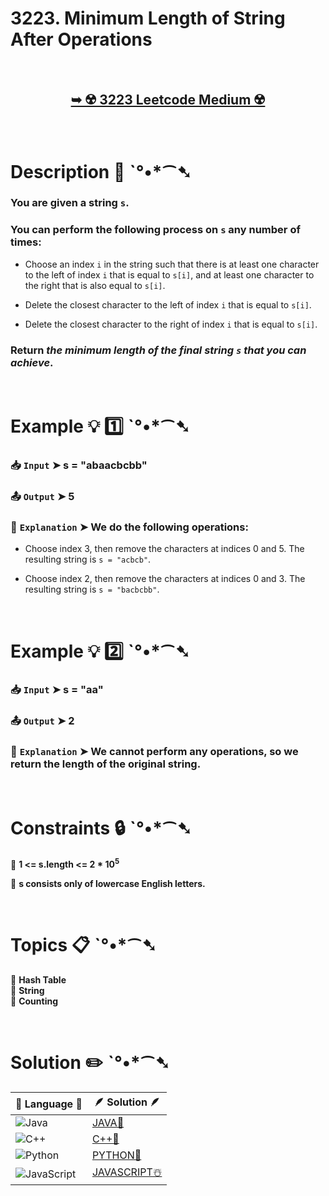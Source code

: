 # 3223. Minimum Length of String After Operations

</br>

<h2 align="center"> 

<a href="https://leetcode.com/problems/minimum-length-of-string-after-operations/description/?envType=daily-question&envId=2025-01-13"><strong>➥ ☢️ 3223 Leetcode Medium ☢️ </strong></a>
</h2>

</br>

# Description 📜 ˋ°•*⁀➷

### You are given a string `s`.

### You can perform the following process on `s` any number of times:

- Choose an index `i` in the string such that there is at least one character to the left of index `i` that is equal to `s[i]`, and at least one character to the right that is also equal to `s[i]`.

- Delete the closest character to the left of index `i` that is equal to `s[i]`.

- Delete the closest character to the right of index `i` that is equal to `s[i]`.

### Return *the minimum length of the final string `s` that you can achieve*.

</br>

# Example 💡 1️⃣ ˋ°•*⁀➷

  ### 📥 `Input`  ➤  s = "abaacbcbb"

  ### 📤 `Output`  ➤ 5

  ### 🔦 `Explanation`  ➤ We do the following operations:

- Choose index 3, then remove the characters at indices 0 and 5. The resulting string is `s = "acbcb"`.

- Choose index 2, then remove the characters at indices 0 and 3. The resulting string is `s = "bacbcbb"`.

</br>

# Example 💡 2️⃣ ˋ°•*⁀➷

  ### 📥 `Input` ➤  s = "aa"

  ### 📤 `Output`  ➤ 2

  ### 🔦 `Explanation` ➤ We cannot perform any operations, so we return the length of the original string.

</br>

# Constraints 🔒 ˋ°•*⁀➷

🔹 **1 <= s.length <= 2 * 10<sup>5</sup>** </br>

🔹 **s consists only of lowercase English letters.** </br>

</br>

# Topics 📋 ˋ°•*⁀➷

🔸 **Hash Table**  </br>
🔸 **String**  </br>
🔸 **Counting**  </br>

</br>

# Solution ✏️ ˋ°•*⁀➷

| 📒 Language 📒  | 🪶 Solution 🪶 |
| ------------- | ------------- |
|  ![Java](https://img.shields.io/badge/java-%23ED8B00.svg?style=for-the-badge&logo=openjdk&logoColor=white)  | [JAVA🍁](https://github.com/Prakhar-002/LEETCODE/blob/main/%F0%9F%8D%84%20Daily%20Challenge%202025%20%F0%9F%8D%B3/%F0%9F%94%AC%20Examine%20Thoroughly%20%F0%9F%A7%AC/01%20Jan%20%F0%9F%AA%BC/13%20-%2001%20-%202025%20---%20%203223.%20Minimum%20Length%20of%20String%20After%20Operations%20%E2%98%83%EF%B8%8F%20%F0%9F%8D%81%20%F0%9F%8D%B0%20%F0%9F%8E%B2/%F0%9F%8D%81JAVA%20-%203223.%20Minimum%20Length%20of%20String%20After%20Operations.java) |
|  ![C++](https://img.shields.io/badge/c++-%2300599C.svg?style=for-the-badge&logo=c%2B%2B&logoColor=white)  | [C++🎲](https://github.com/Prakhar-002/LEETCODE/blob/main/%F0%9F%8D%84%20Daily%20Challenge%202025%20%F0%9F%8D%B3/%F0%9F%94%AC%20Examine%20Thoroughly%20%F0%9F%A7%AC/01%20Jan%20%F0%9F%AA%BC/13%20-%2001%20-%202025%20---%20%203223.%20Minimum%20Length%20of%20String%20After%20Operations%20%E2%98%83%EF%B8%8F%20%F0%9F%8D%81%20%F0%9F%8D%B0%20%F0%9F%8E%B2/%F0%9F%8E%B2CPP%20-%203223.%20Minimum%20Length%20of%20String%20After%20Operations.cpp)  |
|  ![Python](https://img.shields.io/badge/python-3670A0?style=for-the-badge&logo=python&logoColor=ffdd54)    | [PYTHON🍰](https://github.com/Prakhar-002/LEETCODE/blob/main/%F0%9F%8D%84%20Daily%20Challenge%202025%20%F0%9F%8D%B3/%F0%9F%94%AC%20Examine%20Thoroughly%20%F0%9F%A7%AC/01%20Jan%20%F0%9F%AA%BC/13%20-%2001%20-%202025%20---%20%203223.%20Minimum%20Length%20of%20String%20After%20Operations%20%E2%98%83%EF%B8%8F%20%F0%9F%8D%81%20%F0%9F%8D%B0%20%F0%9F%8E%B2/%F0%9F%8D%B0PYTHON%20-%203223.%20Minimum%20Length%20of%20String%20After%20Operations.py) |
| ![JavaScript](https://img.shields.io/badge/javascript-%23323330.svg?style=for-the-badge&logo=javascript&logoColor=%23F7DF1E)   | [JAVASCRIPT☃️](https://github.com/Prakhar-002/LEETCODE/blob/main/%F0%9F%8D%84%20Daily%20Challenge%202025%20%F0%9F%8D%B3/%F0%9F%94%AC%20Examine%20Thoroughly%20%F0%9F%A7%AC/01%20Jan%20%F0%9F%AA%BC/13%20-%2001%20-%202025%20---%20%203223.%20Minimum%20Length%20of%20String%20After%20Operations%20%E2%98%83%EF%B8%8F%20%F0%9F%8D%81%20%F0%9F%8D%B0%20%F0%9F%8E%B2/%E2%98%83%EF%B8%8FJAVASCRIPT%20-%203223.%20Minimum%20Length%20of%20String%20After%20Operations.js) |
